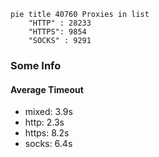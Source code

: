 
```mermaid
pie title 40760 Proxies in list
    "HTTP" : 28233
    "HTTPS": 9854
    "SOCKS" : 9291
```

### Some Info
#### Average Timeout

- mixed: 3.9s
- http: 2.3s
- https: 8.2s
- socks: 6.4s